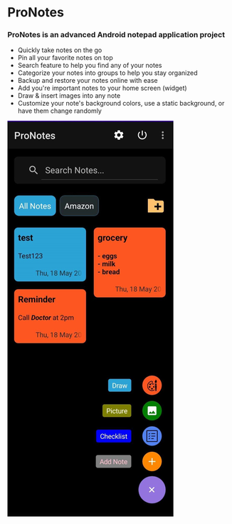# ProNotes
### ProNotes is an advanced Android notepad application project

- Quickly take notes on the go
- Pin all your favorite notes on top
- Search feature to help you find any of your notes 
- Categorize your notes into groups to help you stay organized
- Backup and restore your notes online with ease
- Add you're important notes to your home screen (widget)
- Draw & insert images into any note
- Customize your note's background colors, use a static background, or have them change randomly


![eclipsenet](https://github.com/Brett-Tech-Networking/ProNotes/blob/main/ProNotesPreview.png?raw=true)
